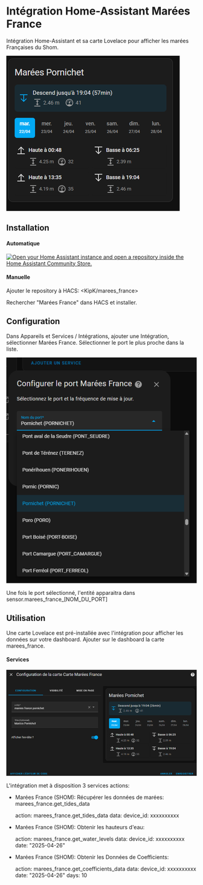 # Intégration Home-Assistant Marées France

Intégration Home-Assistant et sa carte Lovelace pour afficher les marées Françaises du Shom.

![image info](./img/card.png)

## Installation

#### Automatique

[![Open your Home Assistant instance and open a repository inside the Home Assistant Community Store.](https://my.home-assistant.io/badges/hacs_repository.svg)](https://my.home-assistant.io/redirect/hacs_repository/?owner=KipK&category=integration&repository=marees_france)

#### Manuelle

Ajouter le repository à HACS:  <KipK/marees_france>

Rechercher "Marées France" dans HACS et installer.

## Configuration

Dans Appareils et Services / Intégrations, ajouter une Intégration, sélectionner Marées France.
Sélectionner le port le plus proche dans la liste.

![image info](./img/integration-config.png)

Une fois le port sélectionné, l'entité apparaitra dans sensor.marees_france_[NOM_DU_PORT]

## Utilisation

Une carte Lovelace est pré-installée avec l'intégration pour afficher les données sur votre dashboard. 
Ajouter sur le dashboard la carte marees_france.

#### Services

![image info](./img/card-editor.png)

L'intégration met à disposition 3 services actions:

- Marées France (SHOM): Récupérer les données de marées: marees_france.get_tides_data

	action: marees_france.get_tides_data
	data:
	  device_id: xxxxxxxxxx
  
- Marées France (SHOM): Obtenir les hauteurs d'eau:

	action: marees_france.get_water_levels
	data:
	  device_id: xxxxxxxxxx
	  date: "2025-04-26"
  
- Marées France (SHOM): Obtenir les Données de Coefficients:

	action: marees_france.get_coefficients_data
	data:
	  device_id: xxxxxxxxxx
	  date: "2025-04-26"
	  days: 10
